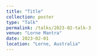 ```yaml
---
title: "Title"
collection: poster
type: "Talk"
permalink: /talks/2023-02-talk-3
venue: "Lorne Mantra"
date: 2023-02-01
location: "Lorne, Australia"
---
```


